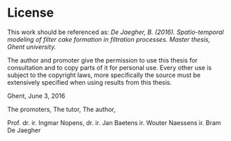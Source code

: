 # License

This work should be referenced as: *De Jaegher, B. (2016). Spatio-temporal modeling of filter cake formation in filtration processes. Master thesis, Ghent university.*


The author and promoter give the permission to use this thesis for consultation and to copy
parts of it for personal use. Every other use is subject to the copyright laws, more specifically
the source must be extensively specified when using results from this thesis.


Ghent, June 3, 2016


The promoters,                                      The tutor,              The author,

Prof. dr. ir. Ingmar Nopens, dr. ir. Jan Baetens    ir. Wouter Naessens     ir. Bram De Jaegher

